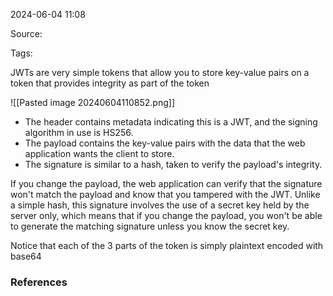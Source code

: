 
2024-06-04 11:08

Source: 

Tags: 

JWTs are very simple tokens that allow you to store key-value pairs on a token that provides integrity as part of the token

![[Pasted image 20240604110852.png]]

- The header contains metadata indicating this is a JWT, and the signing algorithm in use is HS256.
- The payload contains the key-value pairs with the data that the web application wants the client to store.
- The signature is similar to a hash, taken to verify the payload's integrity.

If you change the payload, the web application can verify that the signature won't match the payload and know that you tampered with the JWT. Unlike a simple hash, this signature involves the use of a secret key held by the server only, which means that if you change the payload, you won't be able to generate the matching signature unless you know the secret key.

Notice that each of the 3 parts of the token is simply plaintext encoded with base64

### References
